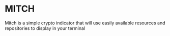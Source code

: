 # MITCH

Mitch is a simple crypto indicator that will use easily available resources and repositories to
display in your terminal 